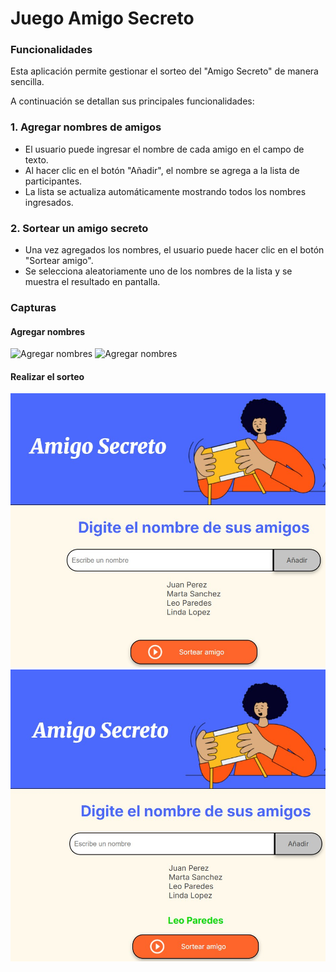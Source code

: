 <h1>Juego Amigo Secreto</h1>

### Funcionalidades

Esta aplicación permite gestionar el sorteo del "Amigo Secreto" de manera sencilla.  

A continuación se detallan sus principales funcionalidades:

### 1. Agregar nombres de amigos
- El usuario puede ingresar el nombre de cada amigo en el campo de texto.
- Al hacer clic en el botón "Añadir", el nombre se agrega a la lista de participantes.
- La lista se actualiza automáticamente mostrando todos los nombres ingresados.

### 2. Sortear un amigo secreto
- Una vez agregados los nombres, el usuario puede hacer clic en el botón "Sortear amigo".
- Se selecciona aleatoriamente uno de los nombres de la lista y se muestra el resultado en pantalla.

### Capturas

#### Agregar nombres

![Agregar nombres](assets/agrega-nombre.jpg)
![Agregar nombres](assets/agregado-nombre.jpg)

#### Realizar el sorteo

![Sortear amigo](assets/participantes.jpg)
![Sortear amigo](assets/sorteo.jpg)
